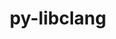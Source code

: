 ---
title: "py-libclang"
layout: cache
categories: [package, develop-2024-06-02]
meta: {"versions": ["16.0.0"], "compilers": ["gcc@=11.4.0"], "oss": ["ubuntu22.04"], "platforms": ["linux"], "targets": ["neoverse_v1", "x86_64_v3"], "stacks": ["e4s", "e4s-neoverse_v1", "ml-linux-x86_64-cpu", "ml-linux-x86_64-cuda", "root"], "num_specs": 6, "num_specs_by_stack": {"e4s-neoverse_v1": 1, "root": 6, "ml-linux-x86_64-cuda": 2, "ml-linux-x86_64-cpu": 2, "e4s": 1}}
spec_details: [{"hash": "td6mx5me43ojs6s6ckkcgxihps2c4yjl", "compiler": "gcc@=11.4.0", "versions": ["16.0.0"], "os": "ubuntu22.04", "platform": "linux", "target": "neoverse_v1", "variants": ["build_system=python_pip"], "stacks": ["e4s-neoverse_v1", "root"], "size": "-", "tarball": "https://binaries.spack.io/releases/develop-2024-06-02/build_cache/linux-ubuntu22.04-neoverse_v1/gcc-11.4.0/py-libclang-16.0.0/linux-ubuntu22.04-neoverse_v1-gcc-11.4.0-py-libclang-16.0.0-td6mx5me43ojs6s6ckkcgxihps2c4yjl.spack"}, {"hash": "iaxljnfivqtclkdyavfzhg2smf4ruatf", "compiler": "gcc@=11.4.0", "versions": ["16.0.0"], "os": "ubuntu22.04", "platform": "linux", "target": "x86_64_v3", "variants": ["build_system=python_pip"], "stacks": ["ml-linux-x86_64-cuda", "root"], "size": "-", "tarball": "https://binaries.spack.io/releases/develop-2024-06-02/build_cache/linux-ubuntu22.04-x86_64_v3/gcc-11.4.0/py-libclang-16.0.0/linux-ubuntu22.04-x86_64_v3-gcc-11.4.0-py-libclang-16.0.0-iaxljnfivqtclkdyavfzhg2smf4ruatf.spack"}, {"hash": "hnbttsitqfn37237wtz2m56pb2pelwcj", "compiler": "gcc@=11.4.0", "versions": ["16.0.0"], "os": "ubuntu22.04", "platform": "linux", "target": "x86_64_v3", "variants": ["build_system=python_pip"], "stacks": ["ml-linux-x86_64-cpu", "root"], "size": "-", "tarball": "https://binaries.spack.io/releases/develop-2024-06-02/build_cache/linux-ubuntu22.04-x86_64_v3/gcc-11.4.0/py-libclang-16.0.0/linux-ubuntu22.04-x86_64_v3-gcc-11.4.0-py-libclang-16.0.0-hnbttsitqfn37237wtz2m56pb2pelwcj.spack"}, {"hash": "wuwyh5lcozcqagmsfxyxrm5kvh2gyllj", "compiler": "gcc@=11.4.0", "versions": ["16.0.0"], "os": "ubuntu22.04", "platform": "linux", "target": "x86_64_v3", "variants": ["build_system=python_pip"], "stacks": ["ml-linux-x86_64-cpu", "root"], "size": "-", "tarball": "https://binaries.spack.io/releases/develop-2024-06-02/build_cache/linux-ubuntu22.04-x86_64_v3/gcc-11.4.0/py-libclang-16.0.0/linux-ubuntu22.04-x86_64_v3-gcc-11.4.0-py-libclang-16.0.0-wuwyh5lcozcqagmsfxyxrm5kvh2gyllj.spack"}, {"hash": "ch4jgfxlkbx3u4aq2zjho6khexmys3tz", "compiler": "gcc@=11.4.0", "versions": ["16.0.0"], "os": "ubuntu22.04", "platform": "linux", "target": "x86_64_v3", "variants": ["build_system=python_pip"], "stacks": ["ml-linux-x86_64-cuda", "root"], "size": "-", "tarball": "https://binaries.spack.io/releases/develop-2024-06-02/build_cache/linux-ubuntu22.04-x86_64_v3/gcc-11.4.0/py-libclang-16.0.0/linux-ubuntu22.04-x86_64_v3-gcc-11.4.0-py-libclang-16.0.0-ch4jgfxlkbx3u4aq2zjho6khexmys3tz.spack"}, {"hash": "jccglrl7rs7hjiugrqtf3vyytsyqbsdr", "compiler": "gcc@=11.4.0", "versions": ["16.0.0"], "os": "ubuntu22.04", "platform": "linux", "target": "x86_64_v3", "variants": ["build_system=python_pip"], "stacks": ["e4s", "root"], "size": "-", "tarball": "https://binaries.spack.io/releases/develop-2024-06-02/build_cache/linux-ubuntu22.04-x86_64_v3/gcc-11.4.0/py-libclang-16.0.0/linux-ubuntu22.04-x86_64_v3-gcc-11.4.0-py-libclang-16.0.0-jccglrl7rs7hjiugrqtf3vyytsyqbsdr.spack"}]
---